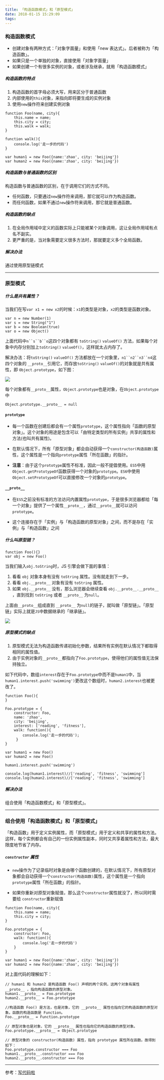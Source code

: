 ```yaml
---
title: 「构造函数模式」和「原型模式」
date: 2018-01-15 15:29:09
tags:
---
```

### 构造函数模式

* 创建对象有两种方式：「对象字面量」和使用「new 表达式」。后者被称为「构造函数」。
* 如果只是一个单独的对象，直接使用「对象字面量」
* 如果创建一个有很多实例的对象，或者涉及继承，就用「构造函数模式」

##### 构造函数的特点

1. 构造函数的首字母必须大写，用来区分于普通函数
2. 内部使用的`this`对象，来指向即将要生成的实例对象
3. 使用`new`操作符来创建实例对象

```
function Foo(name, city){
	this.name = name;
	this.city = city;
	this.walk = walk;
}

function walk(){
    console.log('走一步的代码')
}
	
var human1 = new Foo({name:'zhao', city: 'beijing'})
var human2 = new Foo({name:'zhao', city: 'beijing'})
```


##### 构造函数与普通函数的区别
构造函数与普通函数的区别，在于调用它们的方式不同。

* 任何函数，只要通过`new`操作符来调用，那它就可以作为构造函数。
* 而任何函数，如果不通过`new`操作符来调用，那它就是普通函数。

##### 构造函数的缺点

1. 在全局作用域中定义的函数实际上只能被某个对象调用，这让全局作用域有点名不副实。
2. 更严重的是，当对象需要定义很多方法时，那就要定义多个全局函数。

##### 解决办法
通过使用原型链模式

---

### 原型模式

##### 什么是共有属性？

当我们在写`var x1 = new x2`的时候：`x1`的类型是对象，`x2`的类型是函数对象。

	var n = new Number(1)
	var s = new String("1")
	var b = new Boolean(true)
	var o = new Object()

上面代码中`n``s``b``o`这四个对象都有 `toString()` `valueOf()` 方法，如果每个对象中内存分别加上`toString()` `valueOf()`，这样就太占内存了。

解决办法：将`toString()` `valueOf()` 方法都放在一个对象里，`n1``n2``n3``n4`这四个对象的 `__proto__`引用它，而存放`toString()` `valueOf()`的对象就是共有属性，即 `Object.prototype`，如下图：

<img src='https://i.loli.net/2018/01/26/5a6b32120b98d.png
'>

每个对象都有`__proto__`属性，`Object.prototype`也是对象，在`Object.prototype`中

	Object.prototype.__proto__ = null

#### `prototype`

* 每一个函数在创建后都会有一个属性`prototype`，这个属性指向「函数的原型对象」。这个对象的用途是包含可以「由特定类型的所有实例」共享的属性和方法(也叫共有属性)。

* 在默认情况下，所有「原型对象」都会自动获得一个`constructor(构造函数)`属性，这个属性是一个指向`prototype`属性「所在函数」的指针。 

* **注意**：由于这个`prototype`属性不标准，因此一般不提倡使用。`ES5`中用`Object.getPrototypeOf`函数获得一个对象的`prototype`。`ES6`中使用`Object.setPrototypeOf`可以直接修改一个对象的`prototype`。

#### `__proto__`

* 在`ES5`之前没有标准的方法访问内置属性`prototype`，于是很多浏览器都给「每一个对象」提供了一个属性`__proto__`，通过`__proto__`就可以访问`prototype`。

* 这个连接存在于「实例」与「构造函数的原型对象」之间，而不是存在「实例」与「构造函数」之间

##### 什么叫原型链？

    function Foo(){}
    var obj = new Foo()

当我们输入`obj.toString`时，JS 引擎会做下面的事情：

1. 看看 `obj` 对象本身有没有 `toString` 属性。没有就走到下一步。
2. 看看 `obj.__proto__` 对象有没有 `toString` 属性。
3. 如果 `obj.__proto__` 没有，那么浏览器会继续查看 `obj.__proto__.__proto__` ，直到找到 `toString` 或者 `__proto__` 为`null`。

上面由`__proto__`组成直到 `__proto__` 为`null`的链子，就叫做「原型链」。「原型链」实际上就是`JS`中数据继承的「继承链」。

<img src='https://i.loli.net/2018/01/26/5a6b1c4a8d1d0.png
'>

##### 原型模式的缺点
1. 原型模式无法为构造函数传递初始化参数，结果所有实例在默认情况下都取得相同的属性值。
2. 由于实例对象的`__proto__`都指向了`Foo.prototype`，使得他们的属性值无法保持独立。

如下代码中，数组`interest`存在于`Foo.prototype`中而不是`human1`中，当`human1.interest.push('swimming')`更改这个数组时，`human2.interest`也被更改了。

```
function Foo(){
}

Foo.prototype = {
	constructor: Foo, 
	name: 'zhao',
	city: 'beijing',
	interest: ['reading', 'fitness'],
	walk: function(){
	 	console.log('走一步的代码');
	 }
}
	
var human1 = new Foo()
var human2 = new Foo()

human1.interest.push('swimming')

console.log(human1.interest)//['reading', 'fitness', 'swimming']
console.log(human2.interest)//['reading', 'fitness', 'swimming']
```

##### 解决办法
组合使用「构造函数模式」和「原型模式」。

------

### 组合使用「构造函数模式」和「原型模式」
「构造函数」用于定义实例属性，而「原型模式」用于定义和共享的属性和方法。这样，每个实例都会有自己的一份实例属性副本，同时又共享着属性和方法，最大限度地节省了内存。

##### `constructor` 属性
* `new`操作为了记录临时对象是由哪个函数创建的，在默认情况下，所有原型对象都会自动获得一个`constructor(构造函数)`属性，这个属性是一个指向`prototype`属性「所在函数」的指针。

* 如果你重新对原型对象赋值，那么这个`constructor`属性就没了，所以同时需要给 `constructor`重新赋值

```
function Foo(name, city){
	this.name = name;
	this.city = city;
}

Foo.prototype = {
	constructor: Foo,
	walk: function(){
		console.log('走一步的代码')
	}
}
	
var human1 = new Foo({name:'zhao', city: 'beijing'})
var human2 = new Foo({name:'zhao', city: 'beijing'})
```
对上面代码的理解如下：

```
// human1 和 human2 是构造函数 Foo() 声明的两个实例，这两个对象有属性__proto__ ，指向构造函数的原型对象。
human1.__proto__ = Foo.prototype
human2.__proto__ = Foo.prototype

//构造函数 Foo() 是方法，也是对象，它的 __proto__ 属性也指向它的构造函数的原型对象。函数的构造函数是 Function。
Foo.__proto__ = Function.prototype

// 原型对象也是对象，它的 __proto__ 属性也指向它的构造函数的原型对象。
Foo.prototype.__proto__ = Object.prototype

// 原型对象的 constructor(构造函数) 属性，指向 prototype 属性所在函数。故得到如下：
Foo.prototype.constructor === Foo
human1.__proto__.constructor === Foo
human2.__proto__.constructor === Foo
```

------

参考：[写代码啦](https://xiedaimala.com/)

